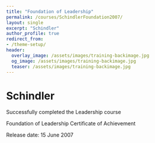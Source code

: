 ```yaml
---
title: "Foundation of Leadership"
permalink: /courses/SchindlerFoundation2007/
layout: single
excerpt: "Schindler"
author_profile: true
redirect_from:
- /theme-setup/
header:
  overlay_image: /assets/images/training-backimage.jpg
  og_image: /assets/images/training-backimage.jpg
  teaser: /assets/images/training-backimage.jpg
---
```

# Schindler

Successfully completed the Leadership course

Foundation of Leadership Certificate of Achievement

Release date:  15 June 2007


